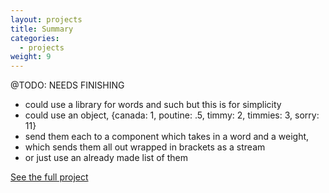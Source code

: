 ```yaml
---
layout: projects
title: Summary
categories:
  - projects
weight: 9
---
```


@TODO: NEEDS FINISHING
- could use a library for words and such but this is for simplicity
- could use an object, {canada: 1, poutine: .5, timmy: 2, timmies: 3, sorry: 11}
- send them each to a component which takes in a word and a weight,
- which sends them all out wrapped in brackets as a stream
- or just use an already made list of them

[See the full project](https://github.com/aretecode/canadianness)

